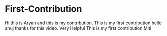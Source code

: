 # First-Contribution
Hi this is Aryan and this is my contribution.
This is my first contribution
hello anuj thanks for this video. Very Helpful
This is my first contribution:Miti
